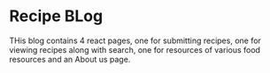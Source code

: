 # Recipe BLog

THis blog contains 4 react pages, one for submitting recipes, one for viewing recipes along with search, one for resources of various food resources and an About us page.

